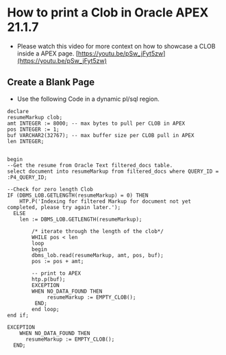# How to print a Clob in Oracle APEX 21.1.7
- Please watch this video for more context on how to showcase a CLOB inside a APEX page. [https://youtu.be/pSw_jFyt5zw](https://youtu.be/pSw_jFyt5zw)

## Create a Blank Page

- Use the following Code in a dynamic pl/sql region.

```
declare
resumeMarkup clob;
amt INTEGER := 8000; -- max bytes to pull per CLOB in APEX
pos INTEGER := 1;
buf VARCHAR2(32767); -- max buffer size per CLOB pull in APEX
len INTEGER;


begin
--Get the resume from Oracle Text filtered_docs table.
select document into resumeMarkup from filtered_docs where QUERY_ID = :P4_QUERY_ID;

--Check for zero length Clob
IF (DBMS_LOB.GETLENGTH(resumeMarkup) = 0) THEN
    HTP.P('Indexing for filtered Markup for document not yet completed, please try again later.');
  ELSE
    len := DBMS_LOB.GETLENGTH(resumeMarkup);

        /* iterate through the length of the clob*/
        WHILE pos < len
        loop
        begin
        dbms_lob.read(resumeMarkup, amt, pos, buf);
        pos := pos + amt;      

        -- print to APEX
        htp.p(buf);
        EXCEPTION
        WHEN NO_DATA_FOUND THEN
             resumeMarkup := EMPTY_CLOB();      
         END;
        end loop;  
end if;

EXCEPTION
    WHEN NO_DATA_FOUND THEN
      resumeMarkup := EMPTY_CLOB();      
  END;
```
